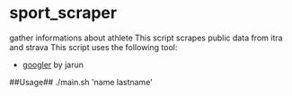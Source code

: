 # sport_scraper
gather informations about athlete
This script scrapes public data from itra and strava
This script uses the following tool:
- [googler](https://github.com/jarun/googler) by jarun

##Usage## ./main.sh 'name lastname'
